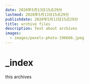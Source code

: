 ```yaml
---
date: 2020年5月13日15点29分
lastmod: 2020年5月13日15点29分
publishdate: 2020年5月13日15点29分
title: archive files
description: Text about archives
images:
  - images/pexels-photo-196666.jpeg
---
```


# \_index

this archives

